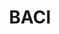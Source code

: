 ---
cost: None
description: BACI provides disaggregated data on bilateral trade flows for more than
  5000 products and 200 countries.
documentation: http://www.cepii.fr/DATA_DOWNLOAD/baci/doc/DescriptionBACI.html
last_edit: Thu, 27 Mar 2025 23:10:41 GMT
location: http://www.cepii.fr/CEPII/en/bdd_modele/presentation.asp?id=37
maintained_by: Pierre Cotterlaz, baci@cepii.fr
open_access: 'TRUE'
record_creation_timestamp: 08/24/2021, 15:32:40
slug: baci
tags:
- trade
- global
terms_of_use: BACI is freely available to anyone, after a quick registration.
thumbnail_url: https://www.whoswho.fr/usr/y/R/X/cepii.png
title: BACI
uuid: 9651d1f2-3c24-46ef-9ade-e2e31f4ffe12
versioning: 'FALSE'
---